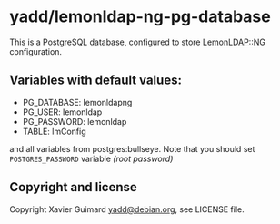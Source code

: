 # yadd/lemonldap-ng-pg-database

This is a PostgreSQL database, configured to store
[LemonLDAP::NG](https://lemonldap-ng.org) configuration.

## Variables with default values:

* PG\_DATABASE: lemonldapng
* PG\_USER: lemonldap
* PG\_PASSWORD: lemonldap
* TABLE: lmConfig

and all variables from postgres:bullseye. Note that you should set
`POSTGRES_PASSWORD` variable _(root password)_

## Copyright and license

Copyright Xavier Guimard <yadd@debian.org>, see LICENSE file.
